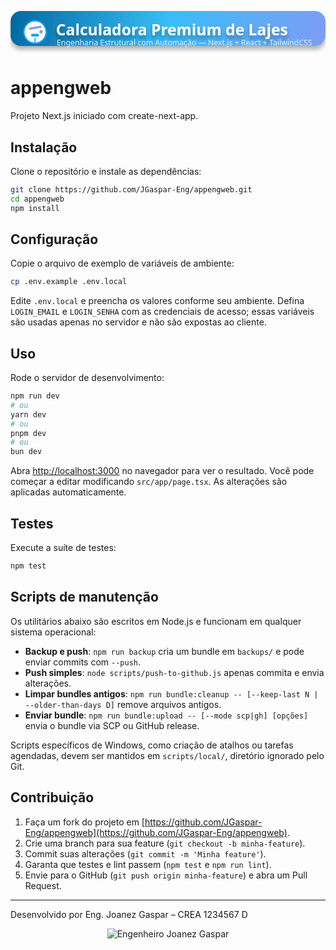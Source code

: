 <!-- Banner premium SVG topo do README.md -->
<p align="center">
  <svg width="100%" height="120" viewBox="0 0 900 120" fill="none" xmlns="http://www.w3.org/2000/svg">
    <defs>
      <linearGradient id="lajepremium" x1="0" y1="0" x2="900" y2="120" gradientUnits="userSpaceOnUse">
        <stop stop-color="#0369a1"/>
        <stop offset="0.5" stop-color="#38bdf8"/>
        <stop offset="1" stop-color="#7f9cf5"/>
      </linearGradient>
      <filter id="shadow" x="-10" y="0" width="920" height="140" filterUnits="userSpaceOnUse">
        <feDropShadow dx="0" dy="10" stdDeviation="6" flood-color="#22222255"/>
      </filter>
    </defs>
    <rect width="900" height="100" rx="30" fill="url(#lajepremium)" filter="url(#shadow)" />
    <!-- Ícone de engenharia estilizado (capacete + régua) -->
    <g>
      <circle cx="70" cy="60" r="32" fill="#fff" stroke="#0ea5e9" stroke-width="4"/>
      <rect x="59" y="65" width="22" height="8" rx="3" fill="#0ea5e9"/>
      <rect x="86" y="53" width="9" height="9" rx="2" fill="#7f9cf5" transform="rotate(35 86 53)"/>
      <rect x="52" y="48" width="36" height="6" rx="2" fill="#7f9cf5" transform="rotate(-10 52 48)"/>
      <rect x="68" y="76" width="4" height="15" rx="2" fill="#38bdf8"/>
    </g>
    <text x="130" y="70" font-size="44" font-family="Segoe UI, Arial, sans-serif" font-weight="bold" fill="#fff" filter="url(#shadow)">
      Calculadora Premium de Lajes
    </text>
    <text x="132" y="98" font-size="22" font-family="Segoe UI, Arial, sans-serif" fill="#e0f2fe">
      Engenharia Estrutural com Automação &mdash; Next.js + React + TailwindCSS
    </text>
  </svg>
</p>

# appengweb

Projeto Next.js iniciado com create-next-app.

## Instalação

Clone o repositório e instale as dependências:

```bash
git clone https://github.com/JGaspar-Eng/appengweb.git
cd appengweb
npm install
```

## Configuração

Copie o arquivo de exemplo de variáveis de ambiente:

```bash
cp .env.example .env.local
```

Edite `.env.local` e preencha os valores conforme seu ambiente. Defina `LOGIN_EMAIL` e `LOGIN_SENHA` com as credenciais de acesso; essas variáveis são usadas apenas no servidor e não são expostas ao cliente.

## Uso

Rode o servidor de desenvolvimento:

```bash
npm run dev
# ou
yarn dev
# ou
pnpm dev
# ou
bun dev
```

Abra [http://localhost:3000](http://localhost:3000) no navegador para ver o resultado.
Você pode começar a editar modificando `src/app/page.tsx`. As alterações são aplicadas automaticamente.

## Testes

Execute a suíte de testes:

```bash
npm test
```

## Scripts de manutenção

Os utilitários abaixo são escritos em Node.js e funcionam em qualquer sistema operacional:

- **Backup e push**: `npm run backup` cria um bundle em `backups/` e pode enviar commits com `--push`.
- **Push simples**: `node scripts/push-to-github.js` apenas commita e envia alterações.
- **Limpar bundles antigos**: `npm run bundle:cleanup -- [--keep-last N | --older-than-days D]` remove arquivos antigos.
- **Enviar bundle**: `npm run bundle:upload -- [--mode scp|gh] [opções]` envia o bundle via SCP ou GitHub release.

Scripts específicos de Windows, como criação de atalhos ou tarefas agendadas, devem ser mantidos em `scripts/local/`, diretório ignorado pelo Git.

## Contribuição

1. Faça um fork do projeto em [https://github.com/JGaspar-Eng/appengweb](https://github.com/JGaspar-Eng/appengweb).
2. Crie uma branch para sua feature (`git checkout -b minha-feature`).
3. Commit suas alterações (`git commit -m 'Minha feature'`).
4. Garanta que testes e lint passem (`npm test` e `npm run lint`).
5. Envie para o GitHub (`git push origin minha-feature`) e abra um Pull Request.

---

Desenvolvido por Eng. Joanez Gaspar – CREA 1234567 D

<p align="center">
  <img alt="Engenheiro Joanez Gaspar" src="https://img.shields.io/badge/%F0%9F%91%B7%20Eng.%20Joanez%20Gaspar-1234567%20D%20CREA-38bdf8?style=for-the-badge&color=0369a1&labelColor=27272a">
</p>
